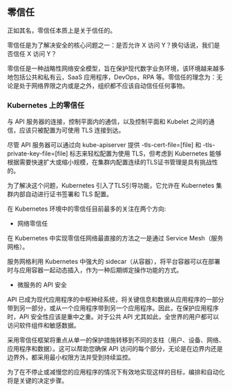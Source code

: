 ## 零信任

正如其名，零信任本质上是关于信任的。

零信任是为了解决安全的核心问题之一：是否允许 X 访问 Y？换句话说，我们是否信任 X 访问 Y？

零信任是一种战略性网络安全模型，旨在保护现代数字业务环境，该环境越来越多地包括公共和私有云，SaaS 应用程序，DevOps，RPA 等。零信任的理念为：无论是处于网络界限之内或是之外，组织都不应该自动信任任何事物。

### Kubernetes 上的零信任

与 API 服务器的连接，控制平面内的通信，以及控制平面和 Kubelet 之间的通信，应该只被配置为可使用 TLS 连接到达。

尽管 API 服务器可以通过向 kube-apiserver 提供 -tls-cert-file=[file] 和 -tls-private-key-file=[file] 标志来轻松配置为使用 TLS，但考虑到 Kubernetes 能够根据需要快速扩大或缩小规模，在集群内配置连续的TLS证书管理是具有挑战性的。

为了解决这个问题，Kubernetes 引入了TLS引导功能，它允许在 Kubernetes 集群内部自动进行证书签署和 TLS 配置。

在 Kubernetes 环境中的零信任目前最多的关注在两个方向:

- 网络零信任

在 Kubernetes 中实现零信任网络最直接的方法之一是通过 Service Mesh（服务网格）。

服务网格利用 Kubernetes 中强大的 sidecar（从容器），将平台容器可以在部署时与应用容器一起动态插入，作为一种后期绑定操作功能的方式。

- 微服务的 API 安全

API 已成为现代应用程序的中枢神经系统，将关键信息和数据从应用程序的一部分带到另一部分，或从一个应用程序带到另一个应用程序。因此，在保护应用程序时，API 安全性应该是重中之重。对于公共 API 尤其如此，全世界的用户都可以访问软件组件和敏感数据。

采用零信任框架将重点从单一的保护措施转移到不同的支柱（用户、设备、网络、应用程序和数据）。这可以帮助您确保 API 访问的每个部分，无论是在边界内还是边界外，都采用最小权限方法并受到持续监控。

为了在不停止或减慢您的应用程序的情况下有效地实现这样的目标，编排和自动化将是关键的决定步骤。